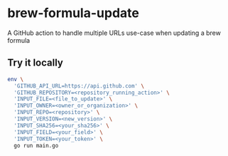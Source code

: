 # brew-formula-update
A GitHub action to handle multiple URLs use-case when updating a brew formula


## Try it locally

```bash
env \
  'GITHUB_API_URL=https://api.github.com' \
  'GITHUB_REPOSITORY=<repository_running_action>' \
  'INPUT_FILE=<file_to_update>' \
  'INPUT_OWNER=<owner_or_organization>' \
  'INPUT_REPO=<repository>' \
  'INPUT_VERSION=<new_version>' \
  'INPUT_SHA256=<your_sha256>' \
  'INPUT_FIELD=<your_field>' \
  'INPUT_TOKEN=<your_token>' \
  go run main.go
```
